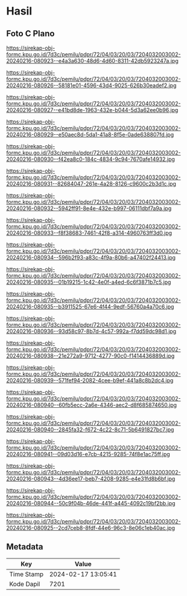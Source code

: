 # Hasil

## Foto C Plano

https://sirekap-obj-formc.kpu.go.id/7d3c/pemilu/pdpr/72/04/03/20/03/7204032003002-20240216-080923--e4a3a630-48d6-4d60-8311-42db5923247a.jpg

https://sirekap-obj-formc.kpu.go.id/7d3c/pemilu/pdpr/72/04/03/20/03/7204032003002-20240216-080926--58181e01-4596-43d4-9025-626b30eadef2.jpg

https://sirekap-obj-formc.kpu.go.id/7d3c/pemilu/pdpr/72/04/03/20/03/7204032003002-20240216-080927--e41bd8de-1963-432e-b044-5d3a62ee0b96.jpg

https://sirekap-obj-formc.kpu.go.id/7d3c/pemilu/pdpr/72/04/03/20/03/7204032003002-20240216-080929--e50aec8d-5da1-41a8-8f5e-0ade638807fd.jpg

https://sirekap-obj-formc.kpu.go.id/7d3c/pemilu/pdpr/72/04/03/20/03/7204032003002-20240216-080930--f42ea8c0-184c-4834-9c94-7670afe14932.jpg

https://sirekap-obj-formc.kpu.go.id/7d3c/pemilu/pdpr/72/04/03/20/03/7204032003002-20240216-080931--82684047-261e-4a28-8126-c9600c2b3d1c.jpg

https://sirekap-obj-formc.kpu.go.id/7d3c/pemilu/pdpr/72/04/03/20/03/7204032003002-20240216-080932--5942ff91-8e4e-432e-b997-06111dbf7a9a.jpg

https://sirekap-obj-formc.kpu.go.id/7d3c/pemilu/pdpr/72/04/03/20/03/7204032003002-20240216-080933--f8f38683-7461-42f8-a314-4960763ff3d0.jpg

https://sirekap-obj-formc.kpu.go.id/7d3c/pemilu/pdpr/72/04/03/20/03/7204032003002-20240216-080934--596b2f93-a83c-4f9a-80b6-a47402f24413.jpg

https://sirekap-obj-formc.kpu.go.id/7d3c/pemilu/pdpr/72/04/03/20/03/7204032003002-20240216-080935--01b19215-1c42-4e0f-a4ed-6c6f3871b7c5.jpg

https://sirekap-obj-formc.kpu.go.id/7d3c/pemilu/pdpr/72/04/03/20/03/7204032003002-20240216-080935--b3911525-67e6-4f44-9edf-56760a4a70c6.jpg

https://sirekap-obj-formc.kpu.go.id/7d3c/pemilu/pdpr/72/04/03/20/03/7204032003002-20240216-080936--93d58c97-8b7d-4c57-992a-f7dd59dc98d1.jpg

https://sirekap-obj-formc.kpu.go.id/7d3c/pemilu/pdpr/72/04/03/20/03/7204032003002-20240216-080938--21e272a9-9712-4277-90c0-f1414436889d.jpg

https://sirekap-obj-formc.kpu.go.id/7d3c/pemilu/pdpr/72/04/03/20/03/7204032003002-20240216-080939--571fef94-2082-4cee-b9ef-441a8c8b2dc4.jpg

https://sirekap-obj-formc.kpu.go.id/7d3c/pemilu/pdpr/72/04/03/20/03/7204032003002-20240216-080940--60fb5ecc-2a6e-4346-aec2-d8f685874650.jpg

https://sirekap-obj-formc.kpu.go.id/7d3c/pemilu/pdpr/72/04/03/20/03/7204032003002-20240216-080940--2845fa32-f672-4c22-8c71-5b6491827bc7.jpg

https://sirekap-obj-formc.kpu.go.id/7d3c/pemilu/pdpr/72/04/03/20/03/7204032003002-20240216-080941--09d03d16-e7cb-4215-9285-74f8e1ac75ff.jpg

https://sirekap-obj-formc.kpu.go.id/7d3c/pemilu/pdpr/72/04/03/20/03/7204032003002-20240216-080943--4d36ee17-beb7-4208-9285-e4e31fd8b6bf.jpg

https://sirekap-obj-formc.kpu.go.id/7d3c/pemilu/pdpr/72/04/03/20/03/7204032003002-20240216-080944--50c9f04b-46de-441f-a445-4092c19bf2bb.jpg

https://sirekap-obj-formc.kpu.go.id/7d3c/pemilu/pdpr/72/04/03/20/03/7204032003002-20240216-080925--2cd7ceb8-8fdf-44e6-96c3-8e06c1eb40ac.jpg


## Metadata

| Key        | Value               |
| ---------- | ------------------- |
| Time Stamp | 2024-02-17 13:05:41 |
| Kode Dapil | 7201                |




